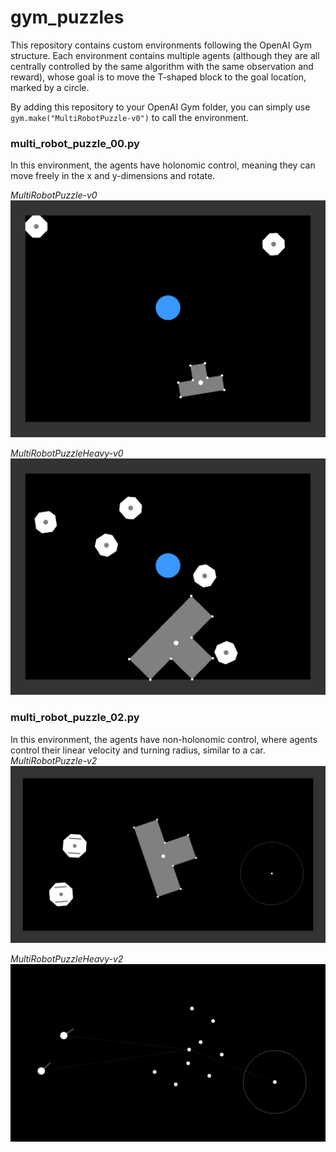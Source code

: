 # gym_puzzles

This repository contains custom environments following the OpenAI Gym structure. Each environment contains multiple agents (although they are all centrally controlled by the same algorithm with the same observation and reward), whose goal is to move the T-shaped block to the goal location, marked by a circle. 

By adding this repository to your OpenAI Gym folder, you can simply use `gym.make("MultiRobotPuzzle-v0")` to call the environment.

### multi_robot_puzzle_00.py
In this environment, the agents have holonomic control, meaning they can move freely in the x and y-dimensions and rotate. 

*MultiRobotPuzzle-v0*
![Centralized MultiRobot Puzzle 00](https://github.com/khajash/gym_puzzles/blob/master/EnvImages/CentralizedMRP0-light.jpg)

*MultiRobotPuzzleHeavy-v0*
![Centralized MultiRobot Puzzle 00 Heavy](https://github.com/khajash/gym_puzzles/blob/master/EnvImages/CentralizedMRP0-Heavy.jpg)


### multi_robot_puzzle_02.py
In this environment, the agents have non-holonomic control, where agents control their linear velocity and turning radius, similar to a car.
*MultiRobotPuzzle-v2*
![Centralized MultiRobot Puzzle 02](https://github.com/khajash/gym_puzzles/blob/master/EnvImages/CentralizedMRP1-HumanVision1.jpg)

*MultiRobotPuzzleHeavy-v2*
![Centralized MultiRobot Puzzle 02-AgentVision](https://github.com/khajash/gym_puzzles/blob/master/EnvImages/CentralizedMRP1-AgentVision.jpg)
